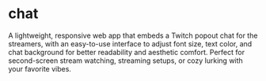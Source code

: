 # chat
A lightweight, responsive web app that embeds a Twitch popout chat for the streamers, with an easy-to-use interface to adjust font size, text color, and chat background for better readability and aesthetic comfort. Perfect for second-screen stream watching, streaming setups, or cozy lurking with your favorite vibes.

